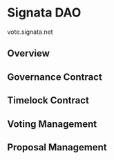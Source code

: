 # Signata DAO

vote.signata.net

## Overview



## Governance Contract



## Timelock Contract



## Voting Management



## Proposal Management

